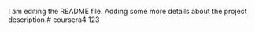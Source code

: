 I am editing the README file. Adding some more details about the project description.# coursera4
123
